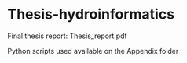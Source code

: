 # Thesis-hydroinformatics

Final thesis report: Thesis_report.pdf


Python scripts used available on the Appendix folder

